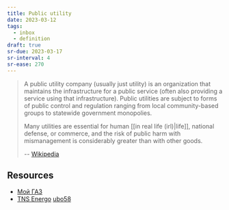 ```yaml
---
title: Public utility
date: 2023-03-12
tags:
  - inbox
  - definition
draft: true
sr-due: 2023-03-17
sr-interval: 4
sr-ease: 270
---
```


> A public utility company (usually just utility) is an organization that
> maintains the infrastructure for a public service (often also providing a
> service using that infrastructure). Public utilities are subject to forms of
> public control and regulation ranging from local community-based groups to
> statewide government monopolies.
>
> Many utilities are essential for human
> [[in real life (irl)|life]], national defense, or commerce, and
> the risk of public harm with mismanagement is considerably greater than with
> other goods.
>
> -- [Wikipedia](https://en.wikipedia.org/wiki/Public_utility)

## Resources

- [Мой ГАЗ](https://xn--80afnfom.xn--80ahmohdapg.xn--80asehdb/)
- [TNS Energo](https://penza.tns-e.ru/population/) [ubo58](https://lk.ubo58.ru/)
